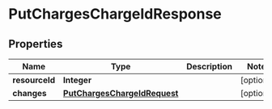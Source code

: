 
# PutChargesChargeIdResponse

## Properties
Name | Type | Description | Notes
------------ | ------------- | ------------- | -------------
**resourceId** | **Integer** |  |  [optional]
**changes** | [**PutChargesChargeIdRequest**](PutChargesChargeIdRequest.md) |  |  [optional]




